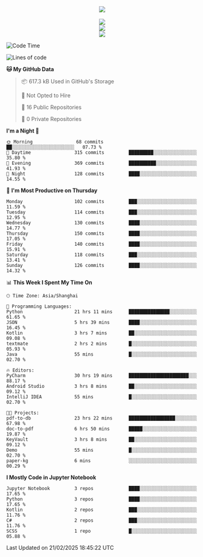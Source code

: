 <div align="center">
  <img src="https://readme-typing-svg.demolab.com?font=Zhi+Mang+Xing&size=40&pause=1000&color=000000&center=true&vCenter=true&lines=Baymax%E5%B0%8F%E6%8C%AF;Hello%20World"/><br/>
  <br/>
  <img src="https://skillicons.dev/icons?i=java,kotlin,python,c,cpp,html,css,javascript" /><br/>
  <img src="https://skillicons.dev/icons?i=spring,vue,pytorch,maven,gradle,mysql,sqlite,linux" /><br/>
  <img src="https://skillicons.dev/icons?i=idea,pycharm,webstorm,androidstudio,vscode,git,vim,md" /><br/>
</div>

<!--START_SECTION:waka-->
![Code Time](http://img.shields.io/badge/Code%20Time-639%20hrs%2035%20mins-blue)

![Lines of code](https://img.shields.io/badge/From%20Hello%20World%20I%27ve%20Written-6.0%20million%20lines%20of%20code-blue)

**🐱 My GitHub Data** 

> 📦 617.3 kB Used in GitHub's Storage 
 > 
> 🚫 Not Opted to Hire
 > 
> 📜 16 Public Repositories 
 > 
> 🔑 0 Private Repositories 
 > 
**I'm a Night 🦉** 

```text
🌞 Morning                68 commits          ██░░░░░░░░░░░░░░░░░░░░░░░   07.73 % 
🌆 Daytime                315 commits         █████████░░░░░░░░░░░░░░░░   35.80 % 
🌃 Evening                369 commits         ██████████░░░░░░░░░░░░░░░   41.93 % 
🌙 Night                  128 commits         ████░░░░░░░░░░░░░░░░░░░░░   14.55 % 
```
📅 **I'm Most Productive on Thursday** 

```text
Monday                   102 commits         ███░░░░░░░░░░░░░░░░░░░░░░   11.59 % 
Tuesday                  114 commits         ███░░░░░░░░░░░░░░░░░░░░░░   12.95 % 
Wednesday                130 commits         ████░░░░░░░░░░░░░░░░░░░░░   14.77 % 
Thursday                 150 commits         ████░░░░░░░░░░░░░░░░░░░░░   17.05 % 
Friday                   140 commits         ████░░░░░░░░░░░░░░░░░░░░░   15.91 % 
Saturday                 118 commits         ███░░░░░░░░░░░░░░░░░░░░░░   13.41 % 
Sunday                   126 commits         ████░░░░░░░░░░░░░░░░░░░░░   14.32 % 
```


📊 **This Week I Spent My Time On** 

```text
🕑︎ Time Zone: Asia/Shanghai

💬 Programming Languages: 
Python                   21 hrs 11 mins      ███████████████░░░░░░░░░░   61.65 % 
JSON                     5 hrs 39 mins       ████░░░░░░░░░░░░░░░░░░░░░   16.45 % 
Kotlin                   3 hrs 7 mins        ██░░░░░░░░░░░░░░░░░░░░░░░   09.08 % 
textmate                 2 hrs 2 mins        █░░░░░░░░░░░░░░░░░░░░░░░░   05.93 % 
Java                     55 mins             █░░░░░░░░░░░░░░░░░░░░░░░░   02.70 % 

🔥 Editors: 
PyCharm                  30 hrs 19 mins      ██████████████████████░░░   88.17 % 
Android Studio           3 hrs 8 mins        ██░░░░░░░░░░░░░░░░░░░░░░░   09.12 % 
IntelliJ IDEA            55 mins             █░░░░░░░░░░░░░░░░░░░░░░░░   02.70 % 

🐱‍💻 Projects: 
pdf-to-db                23 hrs 22 mins      █████████████████░░░░░░░░   67.98 % 
doc-to-pdf               6 hrs 50 mins       █████░░░░░░░░░░░░░░░░░░░░   19.87 % 
KeyVault                 3 hrs 8 mins        ██░░░░░░░░░░░░░░░░░░░░░░░   09.12 % 
Demo                     55 mins             █░░░░░░░░░░░░░░░░░░░░░░░░   02.70 % 
paper-kg                 6 mins              ░░░░░░░░░░░░░░░░░░░░░░░░░   00.29 % 
```

**I Mostly Code in Jupyter Notebook** 

```text
Jupyter Notebook         3 repos             ████░░░░░░░░░░░░░░░░░░░░░   17.65 % 
Python                   3 repos             ████░░░░░░░░░░░░░░░░░░░░░   17.65 % 
Kotlin                   2 repos             ███░░░░░░░░░░░░░░░░░░░░░░   11.76 % 
C#                       2 repos             ███░░░░░░░░░░░░░░░░░░░░░░   11.76 % 
SCSS                     1 repo              █░░░░░░░░░░░░░░░░░░░░░░░░   05.88 % 
```




 Last Updated on 21/02/2025 18:45:22 UTC
<!--END_SECTION:waka-->





